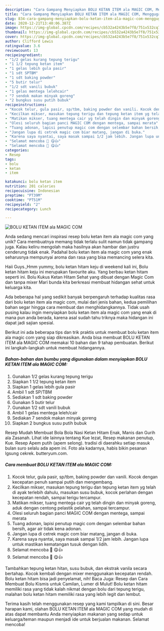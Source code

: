```yaml
---
description: "Cara Gampang Menyiapkan BOLU KETAN ITEM ala MAGIC COM, Menggugah Selera"
title: "Cara Gampang Menyiapkan BOLU KETAN ITEM ala MAGIC COM, Menggugah Selera"
slug: 834-cara-gampang-menyiapkan-bolu-ketan-item-ala-magic-com-menggugah-selera
date: 2020-12-21T13:40:06.387Z
image: https://img-global.cpcdn.com/recipes/cb532a4243b5e7f8/751x532cq70/bolu-ketan-item-ala-magic-com-foto-resep-utama.jpg
thumbnail: https://img-global.cpcdn.com/recipes/cb532a4243b5e7f8/751x532cq70/bolu-ketan-item-ala-magic-com-foto-resep-utama.jpg
cover: https://img-global.cpcdn.com/recipes/cb532a4243b5e7f8/751x532cq70/bolu-ketan-item-ala-magic-com-foto-resep-utama.jpg
author: Clifford Lewis
ratingvalue: 3.6
reviewcount: 13
recipeingredient:
- "1/2 gelas kurang tepung terigu"
- "1 1/2 tepung ketan item"
- "1 gelas lebih gula pasir"
- "1 sdt SPTBM"
- "1 sdt baking powder"
- "5 butir telur"
- "1/2 sdt vanili bubuk"
- "1 gelas mentega lelehcair"
- "7 sendok makan minyak goreng"
- "2 bungkus susu putih bubuk"
recipeinstructions:
- "Kocok telur, gula pasir, sp/tbm, baking powder dan vanili. Kocok dengan kecepatan penuh sampai putih dan mengembang."
- "Kecilkan mikser, masukan tepung terigu dan tepung ketan item yg telah di ayak terlebih dahulu, masukan susu bubuk, kocok perlahan dengan kecepatan rendah, sampai terigu tercampur."
- "Matikan mikser, tuang mentega cair yg telah dingin dan minyak goreng, aduk dengan centong pelastik pelahan, sampai tercampur."
- "Olesi seluruh bagian panci MAGIC COM dengan mentega, sampai merata"
- "Tuang adonan, lapisi penutup magic com dengan selembar bahan bersih, agar air tidak kena adonan."
- "Jangan lupa di cetrek magic com biar matang, jangan di buka."
- "Karena saya nyantai, saya masak sampai 1/2 jam lebih. Jangan lupa untuk mastikan kematangan tusuk dengan lidih."
- "Selamat mencoba 🍪 😋👍"
- "Selamat mencoba 🍪 😋👍"
categories:
- Resep
tags:
- bolu
- ketan
- item

katakunci: bolu ketan item 
nutrition: 201 calories
recipecuisine: Indonesian
preptime: "PT39M"
cooktime: "PT51M"
recipeyield: "2"
recipecategory: Lunch

---
```



![BOLU KETAN ITEM ala MAGIC COM](https://img-global.cpcdn.com/recipes/cb532a4243b5e7f8/751x532cq70/bolu-ketan-item-ala-magic-com-foto-resep-utama.jpg)

Anda sedang mencari inspirasi resep bolu ketan item ala magic com yang unik? Cara membuatnya memang tidak terlalu sulit namun tidak gampang juga. Kalau keliru mengolah maka hasilnya akan hambar dan justru cenderung tidak enak. Padahal bolu ketan item ala magic com yang enak seharusnya mempunyai aroma dan rasa yang bisa memancing selera kita.

Haii Guys.,Hmm yummy, bolu ketan hitam keju di weekend kali ini, Bolu ketan hitam keju ini merupakan favourite aku. Yang berbau ketan hitam seperti ini. Bolu Kukus Ketan Hitam Sehat yang dibuat dengan Magic Com dan tanpa mixer Mari bunda kita berkreasi membuat hidangan sehat untuk keluarga kita.

Ada beberapa hal yang sedikit banyak berpengaruh terhadap kualitas rasa dari bolu ketan item ala magic com, mulai dari jenis bahan, kedua pemilihan bahan segar hingga cara membuat dan menghidangkannya. Tidak usah pusing kalau ingin menyiapkan bolu ketan item ala magic com yang enak di mana pun anda berada, karena asal sudah tahu triknya maka hidangan ini dapat jadi sajian spesial.


Berikut ini ada beberapa tips dan trik praktis untuk membuat bolu ketan item ala magic com yang siap dikreasikan. Anda bisa membuat BOLU KETAN ITEM ala MAGIC COM memakai 10 bahan dan 9 tahap pembuatan. Berikut ini langkah-langkah untuk membuat hidangannya.

<!--inarticleads1-->

##### Bahan-bahan dan bumbu yang digunakan dalam menyiapkan BOLU KETAN ITEM ala MAGIC COM:

1. Gunakan 1/2 gelas kurang tepung terigu
1. Siapkan 1 1/2 tepung ketan item
1. Siapkan 1 gelas lebih gula pasir
1. Ambil 1 sdt SP/TBM
1. Sediakan 1 sdt baking powder
1. Gunakan 5 butir telur
1. Gunakan 1/2 sdt vanili bubuk
1. Ambil 1 gelas mentega leleh/cair
1. Sediakan 7 sendok makan minyak goreng
1. Siapkan 2 bungkus susu putih bubuk


Resep Mudah Membuat Bola Bola Nasi Ketan Hitam Enak, Manis dan Gurih ala Zasanah. Lihat ide lainnya tentang Kue lezat, Resep makanan penutup, Kue. Resep Apem putih (apem selong). tradisi di daerahku setiap masuk bulan suro selalu ada apem ini. Foto ala kadarnya, habis bikin pesanan lgsung cekrek. butteryum.com. 

<!--inarticleads2-->

##### Cara membuat BOLU KETAN ITEM ala MAGIC COM:

1. Kocok telur, gula pasir, sp/tbm, baking powder dan vanili. Kocok dengan kecepatan penuh sampai putih dan mengembang.
1. Kecilkan mikser, masukan tepung terigu dan tepung ketan item yg telah di ayak terlebih dahulu, masukan susu bubuk, kocok perlahan dengan kecepatan rendah, sampai terigu tercampur.
1. Matikan mikser, tuang mentega cair yg telah dingin dan minyak goreng, aduk dengan centong pelastik pelahan, sampai tercampur.
1. Olesi seluruh bagian panci MAGIC COM dengan mentega, sampai merata
1. Tuang adonan, lapisi penutup magic com dengan selembar bahan bersih, agar air tidak kena adonan.
1. Jangan lupa di cetrek magic com biar matang, jangan di buka.
1. Karena saya nyantai, saya masak sampai 1/2 jam lebih. Jangan lupa untuk mastikan kematangan tusuk dengan lidih.
1. Selamat mencoba 🍪 😋👍
1. Selamat mencoba 🍪 😋👍


Tambahkan tepung ketan hitan, susu bubuk, dan ekstrak vanila secara bertahap. Kocok kembali dengan mixer menggunakan kecepatan rendah. Bolu ketan hitam bisa jadi penyelamat, nih! Baca Juga: Resep dan Cara Membuat Bolu Kismis untuk Camilan, Lumer di Mulut! Bolu ketan hitam memiliki rasa yang tidak kalah nikmat dengan bolu dari tepung terigu, malahan bolu ketan hitam memiliki rasa yang lebih legit dan lembut. 

Terima kasih telah menggunakan resep yang kami tampilkan di sini. Besar harapan kami, olahan BOLU KETAN ITEM ala MAGIC COM yang mudah di atas dapat membantu Anda menyiapkan makanan yang sedap untuk keluarga/teman maupun menjadi ide untuk berjualan makanan. Selamat mencoba!
